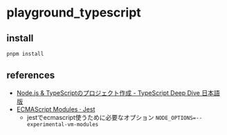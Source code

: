 # playground_typescript

## install

```bash
pnpm install
```

## references
- [Node.js &amp; TypeScriptのプロジェクト作成 - TypeScript Deep Dive 日本語版](https://typescript-jp.gitbook.io/deep-dive/nodejs)
- [ECMAScript Modules · Jest](https://jestjs.io/docs/ecmascript-modules)
  - jestでecmascript使うために必要なオプション `NODE_OPTIONS=--experimental-vm-modules`
